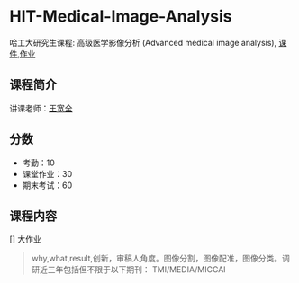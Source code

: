 # HIT-Medical-Image-Analysis
哈工大研究生课程: 高级医学影像分析 (Advanced medical image analysis), [课件](./slides),[作业](./homework)

## 课程简介

讲课老师：[王宽全](http://homepage.hit.edu.cn/wangkuanquan?lang=zh)

## 分数
- 考勤：10
- 课堂作业：30
- 期末考试：60

## 课程内容
[] 大作业

> why,what,result,创新，审稿人角度。图像分割，图像配准，图像分类。调研近三年包括但不限于以下期刊：
> TMI/MEDIA/MICCAI